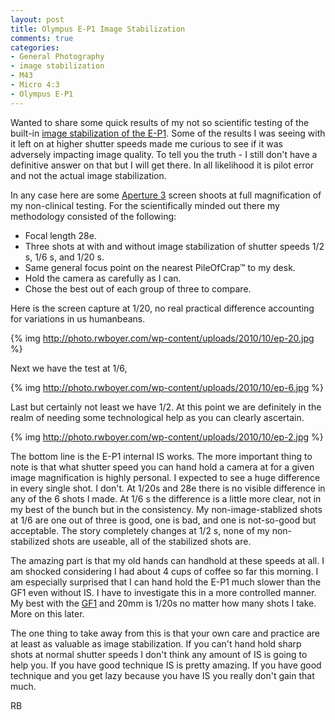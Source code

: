 ```yaml
---
layout: post
title: Olympus E-P1 Image Stabilization
comments: true
categories:
- General Photography
- image stabilization
- M43
- Micro 4:3
- Olympus E-P1
---
```

Wanted to share some quick results of my not so scientific testing of the built-in <a href="http://www.amazon.com/gp/redirect.html?ie=UTF8&amp;location=http%3A%2F%2Fwww.amazon.com%2Fgp%2Foffer-listing%2FB002CGSYKS%3Fie%3DUTF8%26ref_%3Ddp_olp_new%26qid%3D1286031290%26sr%3D8-1%26condition%3Dnew&amp;tag=rbde-20&amp;linkCode=ur2&amp;camp=1789&amp;creative=390957">image stabilization of the E-P1</a>. Some of the results I was seeing with it left on at higher shutter speeds made me curious to see if it was adversely impacting image quality. To tell you the truth - I still don't have a definitive answer on that but I will get there. In all likelihood it is pilot error and not the actual image stabilization.

In any case here are some <a href="http://www.amazon.com/gp/redirect.html?ie=UTF8&amp;location=http%3A%2F%2Fwww.amazon.com%2Fgp%2Foffer-listing%2FB002I0JKSS%3Fie%3DUTF8%26ref_%3Dsr_1_1_olp%26s%3Delectronics%26qid%3D1286031490%26sr%3D1-1%26condition%3Dnew&amp;tag=rbde-20&amp;linkCode=ur2&amp;camp=1789&amp;creative=390957">Aperture 3</a> screen shoots at full magnification of my non-clinical testing. For the scientifically minded out there my methodology consisted of the following:
<ul>
	<li>Focal length 28e.</li>
	<li>Three shots at with and without image stabilization of shutter speeds 1/2 s, 1/6 s, and 1/20 s.</li>
	<li>Same general focus point on the nearest PileOfCrap™ to my desk.</li>
	<li>Hold the camera as carefully as I can.</li>
	<li>Chose the best out of each group of three to compare.</li>
</ul>
Here is the screen capture at 1/20, no real practical difference accounting for variations in us humanbeans.

{% img http://photo.rwboyer.com/wp-content/uploads/2010/10/ep-20.jpg %}

Next we have the test at 1/6,

{% img http://photo.rwboyer.com/wp-content/uploads/2010/10/ep-6.jpg %}

Last but certainly not least we have 1/2. At this point we are definitely in the realm of needing some technological help as you can clearly ascertain.

{% img http://photo.rwboyer.com/wp-content/uploads/2010/10/ep-2.jpg %}

The bottom line is the E-P1 internal IS works. The more important thing to note is that what shutter speed you can hand hold a camera at for a given image magnification is highly personal. I expected to see a huge difference in every single shot. I don't. At 1/20s and 28e there is no visible difference in any of the 6 shots I made. At 1/6 s the difference is a little more clear, not in my best of the bunch but in the consistency. My non-image-stablized shots at 1/6 are one out of three is good, one is bad, and one is not-so-good but acceptable. The story completely changes at 1/2 s, none of my non-stabilized shots are useable, all of the stabilized shots are.

The amazing part is that my old hands can handhold at these speeds at all. I am shocked considering I had about 4 cups of coffee so far this morning. I am especially surprised that I can hand hold the E-P1 much slower than the GF1 even without IS. I have to investigate this in a more controlled manner. My best with the <a href="http://www.amazon.com/gp/redirect.html?ie=UTF8&amp;location=http%3A%2F%2Fwww.amazon.com%2Fgp%2Foffer-listing%2FB002MUAEX4%3Fie%3DUTF8%26ref_%3Ddp_olp_new_map%26qid%3D1286031379%26sr%3D1-1%26condition%3Dnew&amp;tag=rbde-20&amp;linkCode=ur2&amp;camp=1789&amp;creative=390957">GF1</a> and 20mm is 1/20s no matter how many shots I take. More on this later.

The one thing to take away from this is that your own care and practice are at least as valuable as image stabilization. If you can't hand hold sharp shots at normal shutter speeds I don't think any amount of IS is going to help you. If you have good technique IS is pretty amazing. If you have good technique and you get lazy because you have IS you really don't gain that much.

RB
